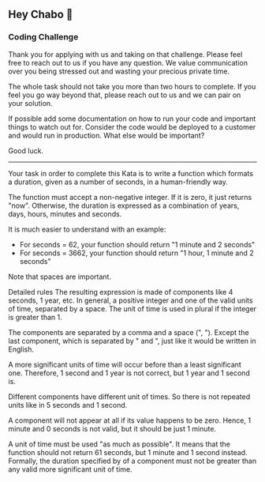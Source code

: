 ## Hey Chabo 👋
### Coding Challenge

Thank you for applying with us and taking on that challenge. Please feel free to reach out to us if you have any question. We value communication over you being stressed out and wasting your precious private time.

The whole task should not take you more than two hours to complete. If you feel you go way beyond that, please reach out to us and we can pair on your solution.

If possible add some documentation on how to run your code and important things to watch out for. Consider the code would be deployed to a customer and would run in production. What else would be important?

Good luck.

---

Your task in order to complete this Kata is to write a function which formats a duration, given as a number of seconds, in a human-friendly way.

The function must accept a non-negative integer. If it is zero, it just returns "now". Otherwise, the duration is expressed as a combination of years, days, hours, minutes and seconds.

It is much easier to understand with an example:

- For seconds = 62, your function should return 
    "1 minute and 2 seconds"
- For seconds = 3662, your function should return
    "1 hour, 1 minute and 2 seconds"

Note that spaces are important.

Detailed rules
The resulting expression is made of components like 4 seconds, 1 year, etc. In general, a positive integer and one of the valid units of time, separated by a space. The unit of time is used in plural if the integer is greater than 1.

The components are separated by a comma and a space (", "). Except the last component, which is separated by " and ", just like it would be written in English.

A more significant units of time will occur before than a least significant one. Therefore, 1 second and 1 year is not correct, but 1 year and 1 second is.

Different components have different unit of times. So there is not repeated units like in 5 seconds and 1 second.

A component will not appear at all if its value happens to be zero. Hence, 1 minute and 0 seconds is not valid, but it should be just 1 minute.

A unit of time must be used "as much as possible". It means that the function should not return 61 seconds, but 1 minute and 1 second instead. Formally, the duration specified by of a component must not be greater than any valid more significant unit of time.
